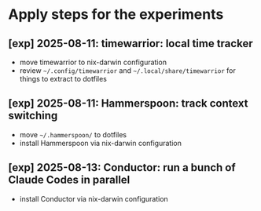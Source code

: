 # Apply steps for the experiments

## [exp] 2025-08-11: timewarrior: local time tracker
- move timewarrior to nix-darwin configuration
- review `~/.config/timewarrior` and `~/.local/share/timewarrior` for things to extract to dotfiles

## [exp] 2025-08-11: Hammerspoon: track context switching
- move `~/.hammerspoon/` to dotfiles
- install Hammerspoon via nix-darwin configuration

## [exp] 2025-08-13: Conductor: run a bunch of Claude Codes in parallel
- install Conductor via nix-darwin configuration

